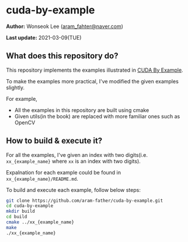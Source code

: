 # cuda-by-example

**Author:** Wonseok Lee (aram_fahter@naver.com)

**Last update:** 2021-03-09(TUE)

## What does this repository do?

This repository implements the examples illustrated in [CUDA By Example](https://developer.nvidia.com/cuda-example).

To make the examples more practical, I've modified the given examples slightly.

For example,
- All the examples in this repository are built using cmake
- Given utils(in the book) are replaced with more familiar ones such as OpenCV

## How to build & execute it?

For all the examples, I've given an index with two digits(i.e. `xx_{example_name}` where `xx` is an index with two digits).

Expalnation for each example could be found in `xx_{example_name}/README.md`.

To build and execute each example, follow below steps:

```bash
git clone https://github.com/aram-father/cuda-by-example.git
cd cuda-by-example
mkdir build
cd build
cmake ../xx_{example_name}
make
./xx_{example_name}
```

